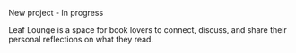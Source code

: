 New project - In progress

Leaf Lounge is a space for book lovers to connect, discuss, and share their personal reflections on what they read.